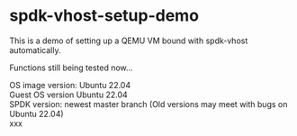 # spdk-vhost-setup-demo
This is a demo of setting up a QEMU VM bound with spdk-vhost automatically.

Functions still being tested now...

OS image version: Ubuntu 22.04  
Guest OS version Ubuntu 22.04  
SPDK version: newest master branch (Old versions may meet with bugs on Ubuntu 22.04)  
xxx

